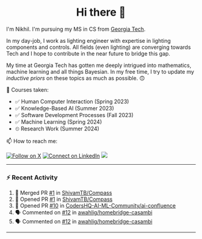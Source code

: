 <h1 align="center">Hi there 👋</h1>

<!--
**nkapila6/nkapila6** is a ✨ _special_ ✨ repository because its `README.md` (this file) appears on your GitHub profile.

Here are some ideas to get you started:

- 🔭 I’m currently working on ...
- 🌱 I’m currently learning ...
- 👯 I’m looking to collaborate on ...
- 🤔 I’m looking for help with ...
- 💬 Ask me about ...
- 📫 How to reach me: ...
- 😄 Pronouns: ...
- ⚡ Fun fact: ...
- 🔭 I’m currently working on ...
-->

I'm Nikhil. I'm pursuing my MS in CS from [Georgia Tech](https://github.com/gatech). 

In my day-job, I work as lighting engineer with expertise in lighting components and controls. All fields (even lighting) are converging towards Tech and I hope to contribute in the near future to bridge this gap.

My time at Georgia Tech has gotten me deeply intrigued into mathematics, machine learning and all things Bayesian. In my free time, I try to update my *inductive priors* on these topics as much as possible. 🙃

🐛 Courses taken: 
- ✅ Human Computer Interaction (Spring 2023)
- ✅ Knowledge-Based AI (Summer 2023)
- ✅ Software Development Processes (Fall 2023)
- ✅ Machine Learning (Spring 2024)
- ⏲ Research Work (Summer 2024)

📫 How to reach me:

[![Follow on X](https://img.shields.io/badge/--twitter?label=Twitter&logo=Twitter&style=social)](https://x.com/nkapila6) [![Connect on LinkedIn](https://img.shields.io/badge/--linkedin?label=LinkedIn&logo=LinkedIn&style=social)](https://www.linkedin.com/in/nikhilkapila/) <a href="https://visitcount.itsvg.in">
  <img src="https://visitcount.itsvg.in/api?id=nkapila6&label=Profile%20Views&color=12&icon=0&pretty=false" />
</a>

---

### :zap: Recent Activity

<!--START_SECTION:activity-->
1. 🎉 Merged PR [#1](https://github.com/ShivamTB/Compass/pull/1) in [ShivamTB/Compass](https://github.com/ShivamTB/Compass)
2. 💪 Opened PR [#1](https://github.com/ShivamTB/Compass/pull/1) in [ShivamTB/Compass](https://github.com/ShivamTB/Compass)
3. 💪 Opened PR [#10](https://github.com/CodersHQ-AI-ML-Community/ai-confluence/pull/10) in [CodersHQ-AI-ML-Community/ai-confluence](https://github.com/CodersHQ-AI-ML-Community/ai-confluence)
4. 🗣 Commented on [#12](https://github.com/awahlig/homebridge-casambi/issues/12#issuecomment-2133521198) in [awahlig/homebridge-casambi](https://github.com/awahlig/homebridge-casambi)
5. 🗣 Commented on [#12](https://github.com/awahlig/homebridge-casambi/issues/12#issuecomment-2133133930) in [awahlig/homebridge-casambi](https://github.com/awahlig/homebridge-casambi)
<!--END_SECTION:activity-->

---

